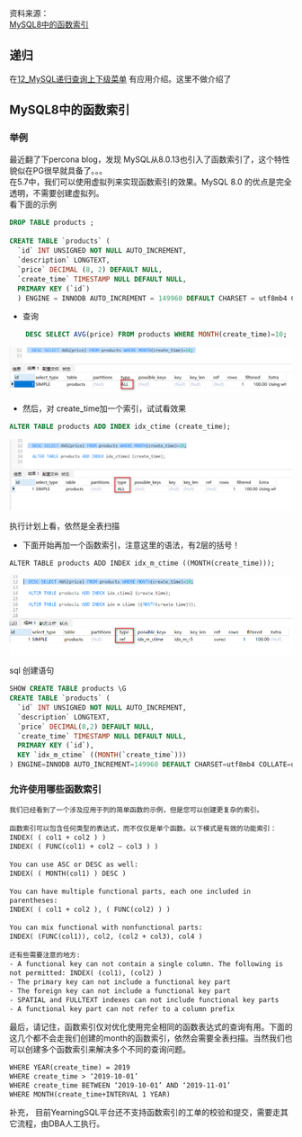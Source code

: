 资料来源：<br/>
[MySQL8中的函数索引](https://cloud.tencent.com/developer/article/1941178?areaSource=102001.14&traceId=mOx3FRocaL_Gct_pf2g07)<br/>



## 递归

在[12_MySQL递归查询上下级菜单](数据库/MySQL使用/12_MySQL递归查询上下级菜单.md) 有应用介绍。这里不做介绍了

##  MySQL8中的函数索引

### 举例

最近翻了下percona blog，发现 MySQL从8.0.13也引入了函数索引了，这个特性貌似在PG很早就具备了。。。<br/>
在5.7中，我们可以使用虚拟列来实现函数索引的效果。MySQL 8.0 的优点是完全透明，不需要创建虚拟列。<br/>
看下面的示例

```sql
DROP TABLE products ;

CREATE TABLE `products` (
  `id` INT UNSIGNED NOT NULL AUTO_INCREMENT,
  `description` LONGTEXT,
  `price` DECIMAL (8, 2) DEFAULT NULL,
  `create_time` TIMESTAMP NULL DEFAULT NULL,
  PRIMARY KEY (`id`)
  ) ENGINE = INNODB AUTO_INCREMENT = 149960 DEFAULT CHARSET = utf8mb4 COLLATE = utf8mb4_0900_ai_ci;
```

- 查询

```sql
	DESC SELECT AVG(price) FROM products WHERE MONTH(create_time)=10;
```

![image-20240112151127190](img/image-20240112151127190.png)



- 然后，对 create_time加一个索引，试试看效果

```sql
ALTER TABLE products ADD INDEX idx_ctime (create_time);
```

![image-20240112151255060](img/image-20240112151255060.png)

执行计划上看，依然是全表扫描 

- 下面开始再加一个函数索引，注意这里的语法，有2层的括号！ 

```
ALTER TABLE products ADD INDEX idx_m_ctime ((MONTH(create_time)));
```

![image-20240112151400972](img/image-20240112151400972.png)

sql 创建语句

```sql
SHOW CREATE TABLE products \G
CREATE TABLE `products` (
  `id` INT UNSIGNED NOT NULL AUTO_INCREMENT,
  `description` LONGTEXT,
  `price` DECIMAL(8,2) DEFAULT NULL,
  `create_time` TIMESTAMP NULL DEFAULT NULL,
  PRIMARY KEY (`id`),
  KEY `idx_m_ctime` ((MONTH(`create_time`)))
) ENGINE=INNODB AUTO_INCREMENT=149960 DEFAULT CHARSET=utf8mb4 COLLATE=utf8mb4_0900_ai_ci;
```

### 允许使用哪些函数索引

```shell
我们已经看到了一个涉及应用于列的简单函数的示例，但是您可以创建更复杂的索引。

函数索引可以包含任何类型的表达式，而不仅仅是单个函数。以下模式是有效的功能索引：
INDEX( ( col1 + col2 ) )
INDEX( ( FUNC(col1) + col2 – col3 ) )

You can use ASC or DESC as well:
INDEX( ( MONTH(col1) ) DESC )

You can have multiple functional parts, each one included in parentheses:
INDEX( ( col1 + col2 ), ( FUNC(col2) ) )

You can mix functional with nonfunctional parts:
INDEX( (FUNC(col1)), col2, (col2 + col3), col4 )

还有些需要注意的地方:
- A functional key can not contain a single column. The following is not permitted: INDEX( (col1), (col2) )
- The primary key can not include a functional key part
- The foreign key can not include a functional key part
- SPATIAL and FULLTEXT indexes can not include functional key parts
- A functional key part can not refer to a column prefix
```

最后，请记住，函数索引仅对优化使用完全相同的函数表达式的查询有用。下面的这几个都不会走我们创建的month的函数索引，依然会需要全表扫描。当然我们也可以创建多个函数索引来解决多个不同的查询问题。

```
WHERE YEAR(create_time) = 2019
WHERE create_time > ‘2019-10-01’
WHERE create_time BETWEEN ‘2019-10-01’ AND ‘2019-11-01’
WHERE MONTH(create_time+INTERVAL 1 YEAR)
```

补充， 目前YearningSQL平台还不支持函数索引的工单的校验和提交，需要走其它流程，由DBA人工执行。